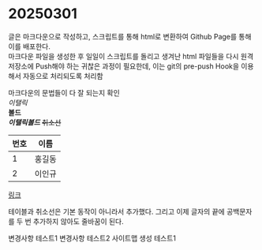 # 20250301

글은 마크다운으로 작성하고, 스크립트를 통해 html로 변환하여 Github Page를 통해 이를 배포한다.  
마크다운 파일을 생성한 후 일일이 스크립트를 돌리고 생겨난 html 파일들을 다시 원격 저장소에 Push해야 하는 귀찮은 과정이 필요한데, 이는 git의 pre-push Hook을 이용해서 자동으로 처리되도록 처리함

마크다운의 문법들이 다 잘 되는지 확인  
_이탤릭_  
**볼드**  
**_이탤릭볼드_**
~~취소선~~

| 번호 | 이름   |
| ---- | ------ |
| 1    | 홍길동 |
| 2    | 이인규 |

[링크](https://gincheong.github.io)

테이블과 취소선은 기본 동작이 아니라서 추가했다.
그리고 이제 글자의 끝에 공백문자를 두 번 추가하지 않아도 줄바꿈이 된다.

변경사항 테스트1
변경사항 테스트2
사이트맵 생성 테스트1
